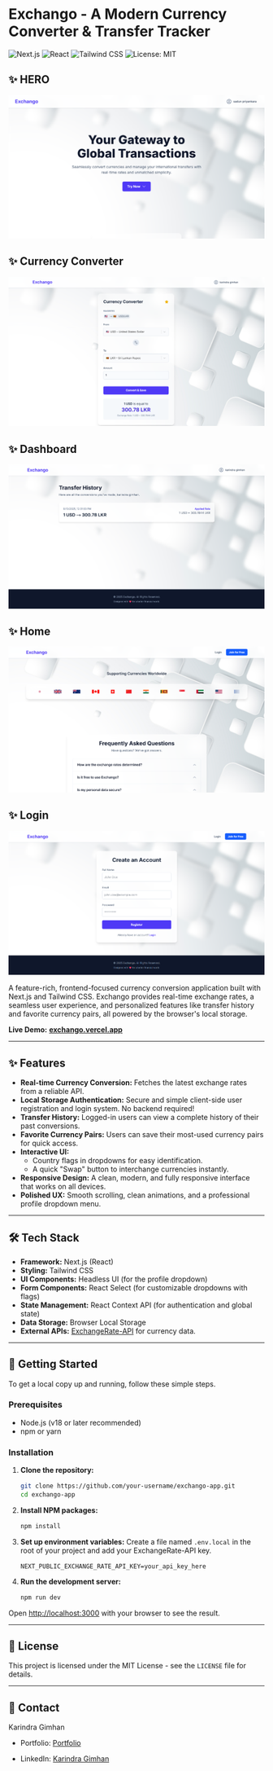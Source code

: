 # Exchango - A Modern Currency Converter & Transfer Tracker

![Next.js](https://img.shields.io/badge/Next.js-000000?style=for-the-badge&logo=nextdotjs&logoColor=white)
![React](https://img.shields.io/badge/React-20232A?style=for-the-badge&logo=react&logoColor=61DAFB)
![Tailwind CSS](https://img.shields.io/badge/Tailwind_CSS-38B2AC?style=for-the-badge&logo=tailwind-css&logoColor=white)
![License: MIT](https://img.shields.io/badge/License-MIT-yellow.svg?style=for-the-badge)

## ✨ HERO
![Exchango Screenshot](https://github.com/karindragimhan49/Exchango-/blob/056f1f493e88f196cb3aee7702216f8a62a97a0d/exchango-app/public/main.png) 

## ✨ Currency Converter
![Exchango Screenshot](https://github.com/karindragimhan49/Exchango-/blob/b9363eed4ef0696f68dd25424c6682c1aa8bab49/exchango-app/public/curency.png) 

## ✨ Dashboard
![Exchango Screenshot](https://github.com/karindragimhan49/Exchango-/blob/b9363eed4ef0696f68dd25424c6682c1aa8bab49/exchango-app/public/dashboard.png) 

## ✨ Home
![Exchango Screenshot](https://github.com/karindragimhan49/Exchango-/blob/b9363eed4ef0696f68dd25424c6682c1aa8bab49/exchango-app/public/home2.png) 

## ✨ Login
![Exchango Screenshot](https://github.com/karindragimhan49/Exchango-/blob/b9363eed4ef0696f68dd25424c6682c1aa8bab49/exchango-app/public/login.png) 


A feature-rich, frontend-focused currency conversion application built with Next.js and Tailwind CSS. Exchango provides real-time exchange rates, a seamless user experience, and personalized features like transfer history and favorite currency pairs, all powered by the browser's local storage.

**Live Demo:** [**exchango.vercel.app**](https://exchango-teal.vercel.app/) 

---

## ✨ Features

-   **Real-time Currency Conversion:** Fetches the latest exchange rates from a reliable API.
-   **Local Storage Authentication:** Secure and simple client-side user registration and login system. No backend required!
-   **Transfer History:** Logged-in users can view a complete history of their past conversions.
-   **Favorite Currency Pairs:** Users can save their most-used currency pairs for quick access.
-   **Interactive UI:**
    -   Country flags in dropdowns for easy identification.
    -   A quick "Swap" button to interchange currencies instantly.
-   **Responsive Design:** A clean, modern, and fully responsive interface that works on all devices.
-   **Polished UX:** Smooth scrolling, clean animations, and a professional profile dropdown menu.

---

## 🛠️ Tech Stack

-   **Framework:** Next.js (React)
-   **Styling:** Tailwind CSS
-   **UI Components:** Headless UI (for the profile dropdown)
-   **Form Components:** React Select (for customizable dropdowns with flags)
-   **State Management:** React Context API (for authentication and global state)
-   **Data Storage:** Browser Local Storage
-   **External APIs:** [ExchangeRate-API](https://www.exchangerate-api.com/) for currency data.

---

## 🚀 Getting Started

To get a local copy up and running, follow these simple steps.

### Prerequisites

-   Node.js (v18 or later recommended)
-   npm or yarn

### Installation

1.  **Clone the repository:**
    ```sh
    git clone https://github.com/your-username/exchango-app.git
    cd exchango-app
    ```
  

2.  **Install NPM packages:**
    ```sh
    npm install
    ```

3.  **Set up environment variables:**
    Create a file named `.env.local` in the root of your project and add your ExchangeRate-API key.
    ```env
    NEXT_PUBLIC_EXCHANGE_RATE_API_KEY=your_api_key_here
    ```

4.  **Run the development server:**
    ```sh
    npm run dev
    ```

Open [http://localhost:3000](http://localhost:3000) with your browser to see the result.

---

## 📜 License

This project is licensed under the MIT License - see the `LICENSE` file for details.

---

## 👤 Contact

Karindra Gimhan 

-   Portfolio: [Portfolio](https://portfolio-1p99.vercel.app/) 

-   LinkedIn: [Karindra Gimhan](https://www.linkedin.com/in/karindragimhan49/) 



